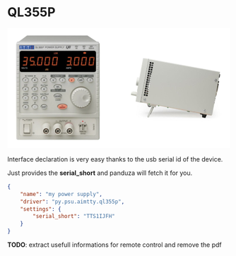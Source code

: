 # QL355P

![QL355P](ql355p.png ':size=500')

Interface declaration is very easy thanks to the usb serial id of the device.

Just provides the **serial_short** and panduza will fetch it for you.

```json
{
    "name": "my power supply",
    "driver": "py.psu.aimtty.ql355p",
    "settings": {
        "serial_short": "TTS1IJFH"
    }
}
```

**TODO**: extract usefull informations for remote control and remove the pdf

